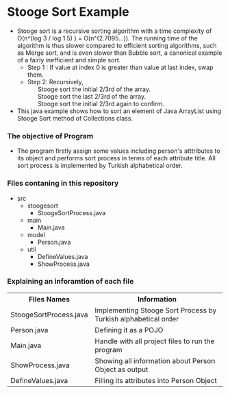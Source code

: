 <h1>Stooge Sort Example</h1>

<ul>
  <li>Stooge sort is a recursive sorting algorithm with a time complexity of O(n^(log 3 / log 1.5) ) = O(n^(2.7095...)). The running time of the algorithm is thus slower compared to efficient sorting algorithms, such as Merge sort, and is even slower than Bubble sort, a canonical example of a fairly inefficient and simple sort.
      <ul>
        <li>Step 1 : If value at index 0 is greater than value at last index, swap them.</li>
        <li>Step 2:  Recursively, 
           <ul>Stooge sort the initial 2/3rd of the array.</ul>
           <ul>Stooge sort the last 2/3rd of the array.</ul>
           <ul>Stooge sort the initial 2/3rd again to confirm.</ul>
        </li>     
      </ul>
  </li>
  <li>This java example shows how to sort an element of Java ArrayList using Stooge Sort method of Collections class.</li>
</ul>

<h3>The objective of Program</h3>
<ul>
  <li>The program firstly assign some values including person's atttributes to its object and performs sort process in terms of each attribute title. All sort process is implemented by Turkish alphabetical order.</li>
</ul>


<h3>Files contaning in this repository</h3>
<ul>
  <li>src
    <ul>
      <li>stoogesort
        <ul>
          <li>StoogeSortProcess.java</li>
        </ul>
      </li>
      <li>main
        <ul>
          <li>Main.java</li>
        </ul>
      </li>
      <li>model
        <ul>
          <li>Person.java</li>
        </ul>
      </li>
      <li>util
        <ul>
          <li>DefineValues.java</li>
          <li>ShowProcess.java</li>
        </ul>
      </li>
    </ul>
  </li>
</ul>

<h3>Explaining an inforamtion of each file</h3>

<table>
  <tr>
    <th>Files Names</th>
    <th>Information</th>
  </tr>
  <tr>
    <td>StoogeSortProcess.java</td>
    <td>Implementing Stooge Sort Process by Turkish alphabetical order</td>
  </tr>
  <tr>
    <td>Person.java</td>
    <td>Defining it as a POJO</td>
  </tr>
  <tr>
    <td>Main.java</td>
    <td>Handle with all project files to run the program</td>
  </tr>
  <tr>
    <td>ShowProcess.java</td>
    <td>Showing all information about Person Object as output </td>
  </tr>
  <tr>
    <td>DefineValues.java</td>
    <td>Filling its attributes into Person Object</td>
  </tr>
</table>
